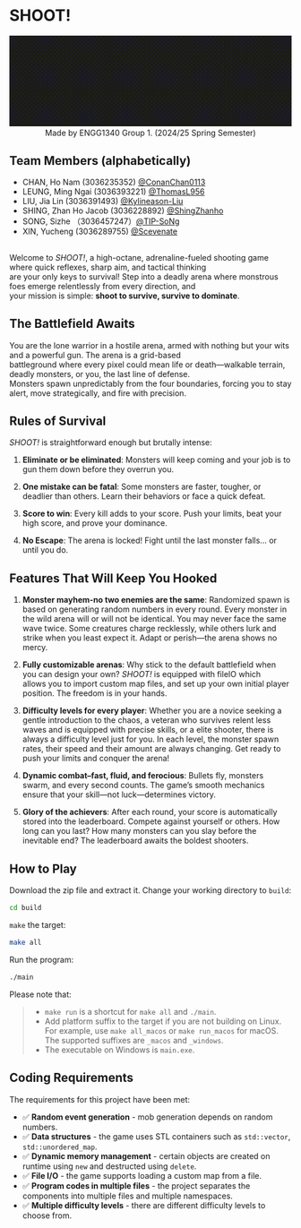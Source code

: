 # SHOOT!

<p align="center">
   <img src="docs/game_logo.gif" alt="Logo of the game, blinking."/>
   <br/>
   <span>Made by ENGG1340 Group 1. (2024/25 Spring Semester)</span>
</p>

## Team Members (alphabetically)

- CHAN, Ho Nam (3036235352) [@ConanChan0113](https://gihub.com/ConanChan0113)
- LEUNG, Ming Ngai (3036393221) [@ThomasL956](https://github.com/ThomasL956)
- LIU, Jia Lin (3036391493) [@Kylineason-Liu](https://github.com/Kylineason-Liu)
- SHING, Zhan Ho Jacob (3036228892) [@ShingZhanho](https://github.com/ShingZhanho)
- SONG, Sizhe （3036457247）[@TIP-SoNg](https://github.com/TIP-SoNg)
- XIN, Yucheng (3036289755) [@Scevenate](https://github.com/Scevenate)  

##  

Welcome to _SHOOT!_, a high-octane, adrenaline-fueled shooting game where quick reflexes, sharp aim, and tactical thinking  
are your only keys to survival! Step into a deadly arena where monstrous foes emerge relentlessly from every direction, and  
your mission is simple: **shoot to survive, survive to dominate**.  

## The Battlefield Awaits

You are the lone warrior in a hostile arena, armed with nothing but your wits and a powerful gun. The arena is a grid-based  
battleground where every pixel could mean life or death—walkable terrain, deadly monsters, or you, the last line of defense.  
Monsters spawn unpredictably from the four boundaries, forcing you to stay alert, move strategically, and fire with precision.

## Rules of Survival

_SHOOT!_ is straightforward enough but brutally intense:  

1. **Eliminate or be eliminated**: Monsters will keep coming and your job is to gun them down before they overrun you.
  
2. **One mistake can be fatal**: Some monsters are faster, tougher, or deadlier than others. Learn their behaviors or face a quick defeat.  
  
3. **Score to win**: Every kill adds to your score. Push your limits, beat your high score, and prove your dominance.  
  
4. **No Escape**: The arena is locked! Fight until the last monster falls… or until you do.  
  
## Features That Will Keep You Hooked

1. **Monster mayhem-no two enemies are the same**: Randomized spawn is based on generating random numbers in every round. Every monster
   in the wild arena will or will not be identical. You may never face the same wave twice. Some creatures charge recklessly, while others
   lurk and strike when you least expect it. Adapt or perish—the arena shows no mercy.  
  
2. **Fully customizable arenas**: Why stick to the default battlefield when you can design your own? _SHOOT!_ is equipped with fileIO which  
   allows you to import custom map files, and set up your own initial player position. The freedom is in your hands.
  
3. **Difficulty levels for every player**: Whether you are a novice seeking a gentle introduction to the chaos, a veteran who survives relent
   less waves and is equipped with precise skills, or a elite shooter, there is always a difficulty level just for you. In each level, the
   monster spawn rates, their speed and their amount are always changing. Get ready to push your limits and conquer the arena!
  
4. **Dynamic combat–fast, fluid, and ferocious**: Bullets fly, monsters swarm, and every second counts. The game’s smooth mechanics ensure
   that your skill—not luck—determines victory.
  
5. **Glory of the achievers**: After each round, your score is automatically stored into the leaderboard. Compete against yourself or others.
   How long can you last? How many monsters can you slay before the inevitable end? The leaderboard awaits the boldest shooters.

## How to Play

Download the zip file and extract it.
Change your working directory to `build`:
   ```bash
   cd build
   ```
`make` the target:
   ```bash
   make all
   ```
Run the program:
   ```bash
   ./main
   ```
   Please note that:
> * `make run` is a shortcut for `make all` and `./main`.  
> * Add platform suffix to the target if you are not building on Linux. For example, use `make all_macos` or `make run_macos` for macOS. The supported suffixes are `_macos` and `_windows`.  
> * The executable on Windows is `main.exe`.
      
## Coding Requirements

The requirements for this project have been met:

- ✅ **Random event generation** - mob generation depends on random numbers.
- ✅ **Data structures** - the game uses STL containers such as `std::vector`, `std::unordered_map`.
- ✅ **Dynamic memory management** - certain objects are created on runtime using `new` and destructed using `delete`.
- ✅ **File I/O** - the game supports loading a custom map from a file.
- ✅ **Program codes in multiple files** - the project separates the components into multiple files and multiple namespaces.
- ✅ **Multiple difficulty levels** - there are different difficulty levels to choose from.

